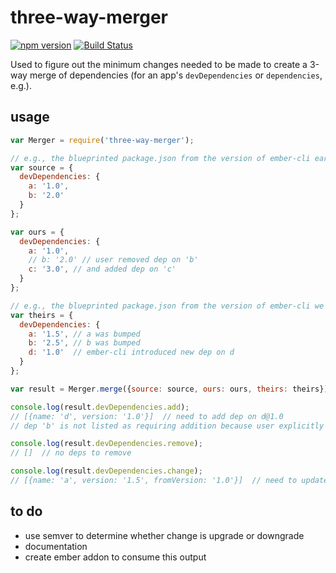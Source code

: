 # three-way-merger

[![npm version](https://badge.fury.io/js/three-way-merger.svg)](https://badge.fury.io/js/ember-cli-update)
[![Build Status](https://travis-ci.org/bantic/three-way-merger.svg?branch=master)](https://travis-ci.org/bantic/three-way-merger)

Used to figure out the minimum changes needed to be made to create a 3-way merge of dependencies (for an app's `devDependencies` or `dependencies`, e.g.).

## usage

```javascript
var Merger = require('three-way-merger');

// e.g., the blueprinted package.json from the version of ember-cli eare upgrading *from*:
var source = {
  devDependencies: {
    a: '1.0',
    b: '2.0'
  }
};

var ours = {
  devDependencies: {
    a: '1.0',
    // b: '2.0' // user removed dep on 'b'
    c: '3.0', // and added dep on 'c'
  }
};

// e.g., the blueprinted package.json from the version of ember-cli we are upgrading *to*:
var theirs = {
  devDependencies: {
    a: '1.5', // a was bumped
    b: '2.5', // b was bumped
    d: '1.0'  // ember-cli introduced new dep on d
  }
};

var result = Merger.merge({source: source, ours: ours, theirs: theirs});

console.log(result.devDependencies.add);
// [{name: 'd', version: '1.0'}]  // need to add dep on d@1.0
// dep 'b' is not listed as requiring addition because user explicitly removed it from `ours` devDependencies

console.log(result.devDependencies.remove);
// []  // no deps to remove

console.log(result.devDependencies.change);
// [{name: 'a', version: '1.5', fromVersion: '1.0'}]  // need to update a@1.0 to a@1.5

```

## to do

 * use semver to determine whether change is upgrade or downgrade
 * documentation
 * create ember addon to consume this output
